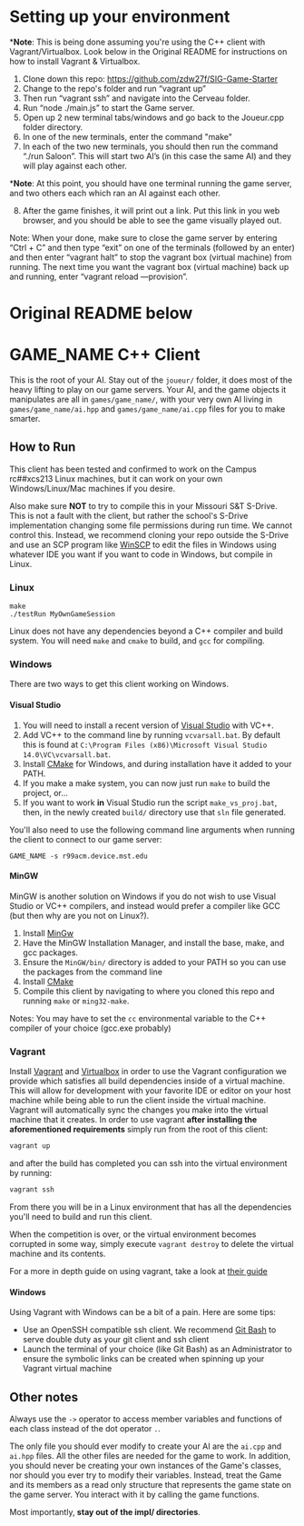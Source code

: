 # Setting up your environment
*__Note__: This is being done assuming you're using the C++ client with Vagrant/Virtualbox. Look below in the Original README for instructions on how to install Vagrant & Virtualbox.

1. Clone down this repo: https://github.com/zdw27f/SIG-Game-Starter
2. Change to the repo's folder and run “vagrant up”
3. Then run “vagrant ssh” and navigate into the Cerveau folder.
4. Run “node ./main.js” to start the Game server.
5. Open up 2 new terminal tabs/windows and go back to the Joueur.cpp folder directory.
6. In one of the new terminals, enter the command "make"
7. In each of the two new terminals, you should then run the command “./run Saloon”. This will start two AI’s (in this case the same AI) and they will play against each other.

*__Note__: At this point, you should have one terminal running the game server, and two others each which ran an AI against each other.

8. After the game finishes, it will print out a link. Put this link in you web browser, and you should be able to see the game visually played out.

Note: When your done, make sure to close the game server by entering “Ctrl + C” and then type “exit” on one of the terminals (followed by an enter) and then enter “vagrant halt” to stop the vagrant box (virtual machine) from running. The next time you want the vagrant box (virtual machine) back up and running, enter “vagrant reload —provision”.

# Original README below

# GAME_NAME C++ Client

This is the root of your AI. Stay out of the `joueur/` folder, it does most of the heavy lifting to play on our game servers. Your AI, and the game objects it manipulates are all in `games/game_name/`, with your very own AI living in `games/game_name/ai.hpp` and `games/game_name/ai.cpp` files for you to make smarter.

## How to Run

This client has been tested and confirmed to work on the Campus rc##xcs213 Linux machines, but it can work on your own Windows/Linux/Mac machines if you desire.

Also make sure **NOT** to try to compile this in your Missouri S&T S-Drive. This is not a fault with the client, but rather the school's S-Drive implementation changing some file permissions during run time. We cannot control this. Instead, we recommend cloning your repo outside the S-Drive and use an SCP program like [WinSCP][winscp] to edit the files in Windows using whatever IDE you want if you want to code in Windows, but compile in Linux.

### Linux

    make
    ./testRun MyOwnGameSession

Linux does not have any dependencies beyond a C++ compiler and build system. You will need `make` and `cmake` to build, and `gcc` for compiling.

### Windows

There are two ways to get this client working on Windows.

#### Visual Studio

1. You will need to install a recent version of [Visual Studio][vs] with VC++.
2. Add VC++ to the command line by running `vcvarsall.bat`. By default this is found at `C:\Program Files (x86)\Microsoft Visual Studio 14.0\VC\vcvarsall.bat`.
3. Install [CMake][cmake] for Windows, and during installation have it added to your PATH.
4. If you make a make system, you can now just run `make` to build the project, or...
5. If you want to work **in** Visual Studio run the script `make_vs_proj.bat`, then, in the newly created `build/` directory use that `sln` file generated.

You'll also need to use the following command line arguments when running the client to connect to our game server:

`GAME_NAME -s r99acm.device.mst.edu`

#### MinGW

MinGW is another solution on Windows if you do not wish to use Visual Studio or VC++ compilers, and instead would prefer a compiler like GCC (but then why are you not on Linux?).

1. Install [MinGw][mingw]
2. Have the MinGW Installation Manager, and install the base, make, and gcc packages.
3. Ensure the `MinGW/bin/` directory is added to your PATH so you can use the packages from the command line
4. Install [CMake][cmake]
5. Compile this client by navigating to where you cloned this repo and running `make` or `ming32-make`.

Notes: You may have to set the `cc` environmental variable to the C++ compiler of your choice (gcc.exe probably)


### Vagrant

Install [Vagrant][vagrant] and [Virtualbox][virtualbox] in order to use the Vagrant configuration we provide which satisfies all build dependencies inside of a virtual machine. This will allow for development with your favorite IDE or editor on your host machine while being able to run the client inside the virtual machine. Vagrant will automatically sync the changes you make into the virtual machine that it creates. In order to use vagrant **after installing the aforementioned requirements** simply run from the root of this client:

```bash
vagrant up
```

and after the build has completed you can ssh into the virtual environment by running:

```bash
vagrant ssh
```

From there you will be in a Linux environment that has all the dependencies you'll need to build and run this client.

When the competition is over, or the virtual environment becomes corrupted in some way, simply execute `vagrant destroy` to delete the virtual machine and its contents.

For a more in depth guide on using vagrant, take a look at [their guide][vagrant-guide]

#### Windows

Using Vagrant with Windows can be a bit of a pain. Here are some tips:

* Use an OpenSSH compatible ssh client. We recommend [Git Bash][gitbash] to serve double duty as your git client and ssh client
* Launch the terminal of your choice (like Git Bash) as an Administrator to ensure the symbolic links can be created when spinning up your Vagrant virtual machine

## Other notes

Always use the `->` operator to access member variables and functions of each class instead of the dot operator `.`.

The only file you should ever modify to create your AI are the `ai.cpp` and `ai.hpp` files. All the other files are needed for the game to work. In addition, you should never be creating your own instances of the Game's classes, nor should you ever try to modify their variables. Instead, treat the Game and its members as a read only structure that represents the game state on the game server. You interact with it by calling the game functions.

Most importantly, **stay out of the impl/ directories**.

[vs]: https://www.visualstudio.com/downloads/
[cmake]: http://cmake.org/
[mingw]: http://www.mingw.org/
[winscp]: https://winscp.net/eng/download.php
[vagrant]: https://www.vagrantup.com/downloads.html
[virtualbox]: https://www.virtualbox.org/wiki/Downloads
[vagrant-guide]: https://www.vagrantup.com/docs/getting-started/up.html
[virtualbox]: https://www.virtualbox.org/wiki/Downloads
[gitbash]: https://git-scm.com/downloads
